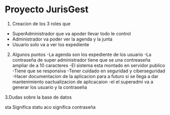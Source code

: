 # Proyecto JurisGest


1. Creacion de los 3 roles que 
- SuperAdministrador que va apoder llevar todo le control 
- Administrador va poder ver la agenda y la junta
- Usuario solo va a ver los expediente


2. Algunos puntos
-La agenda son los expediente de los usuario
-La contraseña de super administrador tiene que se una contreaseña ampliar de  a 10  caracteres
-El sistema esta montado en servidor publico
-Tiene que se responsiva
-Tener cuidado en seguridad y ciberseguridad
-Hacer documentacion de la aplicacion para a futuro si se llega a dar mantenimiento oactualizacion de aplicacaion 
-el el superadmi va a generar los usuario y la contraseña


3.Dudas sobre la base de datos

sta Significa statu
aco significa contraseña 